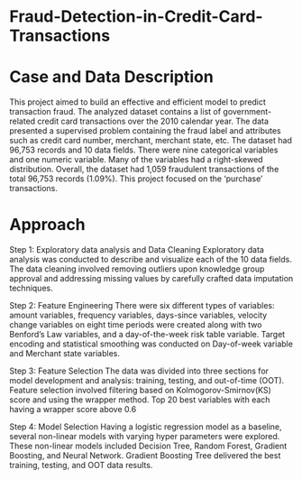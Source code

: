 # Fraud-Detection-in-Credit-Card-Transactions

# Case and Data Description
This project aimed to build an effective and efficient model to predict transaction fraud. The analyzed dataset contains a list of government-related credit card transactions over the 2010 calendar year. The data presented a supervised problem containing the fraud label and attributes such as credit card number, merchant, merchant state, etc. The dataset had 96,753 records and 10 data fields. There were nine categorical variables and one numeric variable. Many of the variables had a right-skewed distribution. Overall, the dataset had 1,059 fraudulent transactions of the total 96,753 records (1.09%). This project focused on the ‘purchase’ transactions.

# Approach
Step 1: Exploratory data analysis and Data Cleaning
Exploratory data analysis was conducted to describe and visualize each of the 10 data fields. The data cleaning involved removing outliers upon knowledge group approval and addressing missing values by carefully crafted data imputation techniques.

Step 2: Feature Engineering
There were six different types of variables: amount variables, frequency variables, days-since variables, velocity change variables on eight time periods were created along with two Benford’s Law variables, and a day-of-the-week risk table variable. Target encoding and statistical smoothing was conducted on Day-of-week variable and Merchant state variables.

Step 3: Feature Selection
The data was divided into three sections for model development and analysis: training, testing, and out-of-time (OOT). Feature selection involved filtering based on Kolmogorov-Smirnov(KS) score and using the wrapper method. Top 20 best variables with each having a wrapper score above 0.6

Step 4: Model Selection
Having a logistic regression model as a baseline, several non-linear models with varying hyper parameters were explored. These non-linear models included Decision Tree, Random Forest, Gradient Boosting, and Neural Network. Gradient Boosting Tree delivered the best training, testing, and OOT data results.
